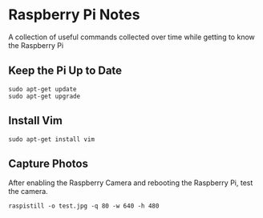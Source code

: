 # Raspberry Pi Notes

A collection of useful commands collected over time while getting to know the Raspberry Pi

## Keep the Pi Up to Date

```
sudo apt-get update
sudo apt-get upgrade
```

## Install Vim

```
sudo apt-get install vim
```

## Capture Photos

After enabling the Raspberry Camera and rebooting the Raspberry Pi, test the camera.

```
raspistill -o test.jpg -q 80 -w 640 -h 480
```
